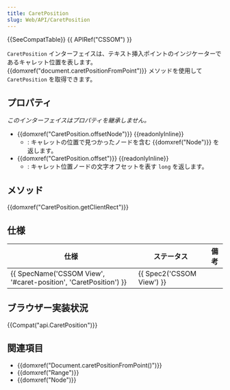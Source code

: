 ```yaml
---
title: CaretPosition
slug: Web/API/CaretPosition
---
```


{{SeeCompatTable}} {{ APIRef("CSSOM") }}

`CaretPosition` インターフェイスは、テキスト挿入ポイントのインジケーターであるキャレット位置を表します。 {{domxref("document.caretPositionFromPoint")}} メソッドを使用して `CaretPosition` を取得できます。

## プロパティ

_このインターフェイスはプロパティを継承しません。_

- {{domxref("CaretPosition.offsetNode")}} {{readonlyInline}}
  - : キャレットの位置で見つかったノードを含む {{domxref("Node")}} を返します。
- {{domxref("CaretPosition.offset")}} {{readonlyInline}}
  - : キャレット位置ノードの文字オフセットを表す `long` を返します。

## メソッド

{{domxref("CaretPosition.getClientRect")}}

## 仕様

| 仕様                                                                                 | ステータス                       | 備考 |
| ------------------------------------------------------------------------------------ | -------------------------------- | ---- |
| {{ SpecName('CSSOM View', '#caret-position', 'CaretPosition') }} | {{ Spec2('CSSOM View') }} |      |

## ブラウザー実装状況

{{Compat("api.CaretPosition")}}

## 関連項目

- {{domxref("Document.caretPositionFromPoint()")}}
- {{domxref("Range")}}
- {{domxref("Node")}}
